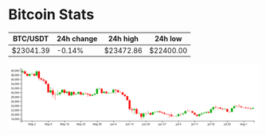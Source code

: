 # Bitcoin Stats

BTC/USDT|24h change|24h high|24h low|
|---|---|---|---|
|$23041.39|-0.14%|$23472.86|$22400.00|

<img src="./chart.svg">
